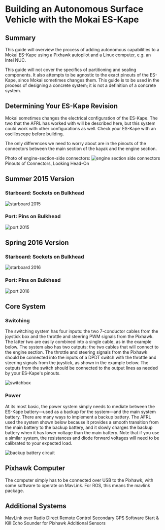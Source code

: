 # Building an Autonomous Surface Vehicle with the Mokai ES-Kape

## Summary
This guide will overview the process of adding autonomous capabilities to a Mokai ES-Kape using a Pixhawk autopilot and a Linux computer, e.g. an Intel NUC.

This guide will not cover the specifics of partitioning and sealing components. It also attempts to be agnostic to the exact pinouts of the ES-Kape, since Mokai sometimes changes them. This guide is to be used in the process of designing a concrete system; it is not a definition of a concrete system.

## Determining Your ES-Kape Revision
Mokai sometimes changes the electrical configuration of the ES-Kape. The two that the AFRL has worked with will be described here, but this system could work with other configurations as well. Check your ES-Kape with an oscilloscope before building.

The only differences we need to worry about are in the pinouts of the connectors between the main section of the kayak and the engine section.

Photo of engine-section-side connectors:
![engine section side connectors](/research/autonomous_mokai/images/Amphenol7FM.png)
Pinouts of Connectors, Looking Head-On

## Summer 2015 Version
### Starboard: Sockets on Bulkhead
![starboard 2015](/research/autonomous_mokai/images/starboard_2016.png)

### Port: Pins on Bulkhead
![port 2015](/research/autonomous_mokai/images/bulkhead.png)

## Spring 2016 Version
### Starboard: Sockets on Bulkhead
![starboard 2016](/research/autonomous_mokai/images/starboard_2016.png)

### Port: Pins on Bulkhead
![port 2016](/research/autonomous_mokai/images/bulkhead_2016.png)

## Core System
### Switching
The switching system has four inputs: the two 7-conductor cables from the joystick box and the throttle and steering PWM signals from the Pixhawk. The latter two are easily combined into a single cable, as in the example below. The system also has two outputs: the two cables that will connect to the engine section. The throttle and steering signals from the Pixhawk should be connected into the inputs of a DPDT switch with the throttle and steering signals from the joystick, as shown in the example below. The outputs from the switch should be connected to the output lines as needed by your ES-Kape's pinouts.

![switchbox](/research/autonomous_mokai/images/SwitchBox2.2.png)

### Power
At its most basic, the power system simply needs to mediate between the ES-Kape battery—used as a backup for the system—and the main system battery. There are many ways to implement a backup battery. The AFRL used the system shown below because it provides a smooth transition from the main battery to the backup battery, and it slowly charges the backup battery when it has lower voltage than the main battery. Note that if you use a similar system, the resistances and diode forward voltages will need to be calibrated to your expected load.

![backup battery circuit](/research/autonomous_mokai/images/BackupBatteryCircuit2.1.png)

## Pixhawk Computer
The computer simply has to be connected over USB to the Pixhawk, with some software to operate on MavLink. For ROS, this means the mavlink package.

## Additional Systems
MavLink over Radio
Direct Remote Control
Secondary GPS
Software Start & Kill
Echo Sounder for Pixhawk
Additional Sensors